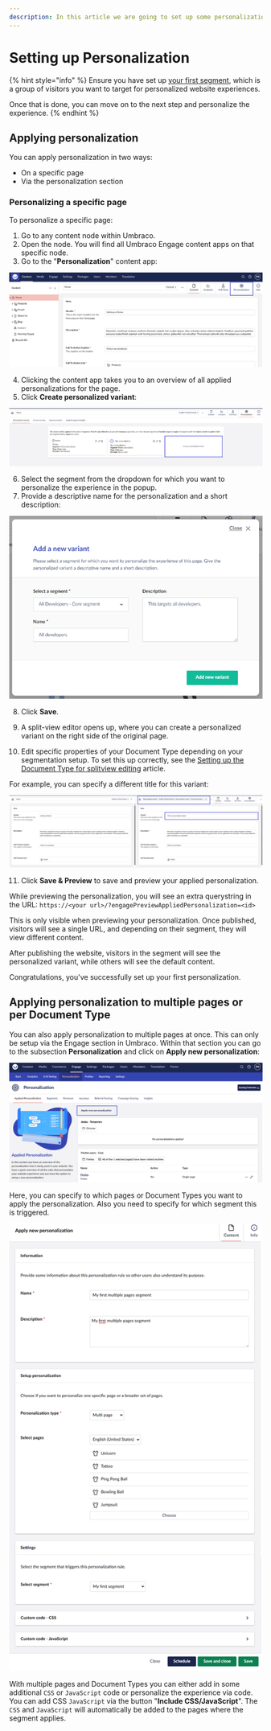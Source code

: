```yaml
---
description: In this article we are going to set up some personalization for our segments.
---
```


# Setting up Personalization

{% hint style="info" %}
Ensure you have set up [your first segment](creating-a-segment.md), which is a group of visitors you want to target for personalized website experiences.

Once that is done, you can move on to the next step and personalize the experience.
{% endhint %}

## Applying personalization

You can apply personalization in two ways:

* On a specific page
* Via the personalization section

### Personalizing a specific page

To personalize a specific page:

1. Go to any content node within Umbraco.
2. Open the node. You will find all Umbraco Engage content apps on that specific node.
3. Go to the "**Personalization**" content app:

![Accessing the 'Personalization' content app for a specific node in Umbraco](../../.gitbook/assets/personalization-content-app-v16.png)

4. Clicking the content app takes you to an overview of all applied personalizations for the page.
5. Click **Create personalized variant**:

![Overview of applied personalizations with the option to add a personalized variant](../../.gitbook/assets/engage-personalization-add-personalized-variant-v16.png)

6. Select the segment from the dropdown for which you want to personalize the experience in the popup.
7. Provide a descriptive name for the personalization and a short description:

![Popup for defining the segment](../../.gitbook/assets/engage-personalization-add-new-variant.png)

8. Click **Save**.
9. A split-view editor opens up, where you can create a personalized variant on the right side of the original page.

10. Edit specific properties of your Document Type depending on your segmentation setup. To set this up correctly, see the [Setting up the Document Type for splitview editing](../ab-testing/types-of-ab-tests/single-page-ab-test.md) article.

For example, you can specify a different title for this variant:

![Split-view editor with options to create a personalized variant for the selected segment.](../../.gitbook/assets/engage-personalization-splitview-text-v16.png)

11. Click **Save & Preview** to save and preview your applied personalization.

While previewing the personalization, you will see an extra querystring in the URL: `https://<your url>/?engagePreviewAppliedPersonalization=<id>`

This is only visible when previewing your personalization. Once published, visitors will see a single URL, and depending on their segment, they will view different content.

After publishing the website, visitors in the segment will see the personalized variant, while others will see the default content.

Congratulations, you've successfully set up your first personalization.

## Applying personalization to multiple pages or per Document Type

You can also apply personalization to multiple pages at once. This can only be setup via the Engage section in Umbraco. Within that section you can go to the subsection **Personalization** and click on **Apply new personalization**:

![Accessing the Personalization section in Engage](../../.gitbook/assets/engage-personalization-new-personalization-v16.png)

Here, you can specify to which pages or Document Types you want to apply the personalization. Also you need to specify for which segment this is triggered.

![Setting up Personalization](../../.gitbook/assets/engage-apply-personalization-to-multiple-pages-v16.png)

With multiple pages and Document Types you can either add in some additional `CSS` or `JavaScript` code or personalize the experience via code. You can add CSS `JavaScript` via the button "**Include CSS/JavaScript**". The `CSS` and `JavaScript` will automatically be added to the pages where the segment applies.
